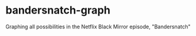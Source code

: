 # bandersnatch-graph
Graphing all possibilities in the Netflix Black Mirror episode, "Bandersnatch"
